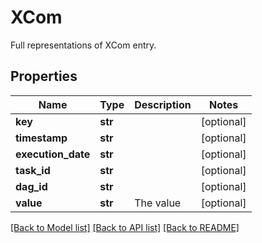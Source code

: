 # XCom

Full representations of XCom entry.
## Properties
Name | Type | Description | Notes
------------ | ------------- | ------------- | -------------
**key** | **str** |  | [optional] 
**timestamp** | **str** |  | [optional] 
**execution_date** | **str** |  | [optional] 
**task_id** | **str** |  | [optional] 
**dag_id** | **str** |  | [optional] 
**value** | **str** | The value | [optional] 

[[Back to Model list]](../README.md#documentation-for-models) [[Back to API list]](../README.md#documentation-for-api-endpoints) [[Back to README]](../README.md)


